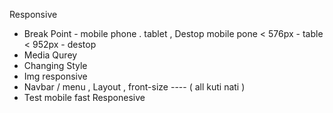 Responsive  
- Break Point - mobile phone . tablet , Destop 
mobile pone < 576px -  table < 952px - destop 
- Media Qurey 
- Changing Style 
- Img responsive 
- Navbar / menu , Layout , front-size ---- ( all kuti nati )
- Test mobile fast Responesive 

